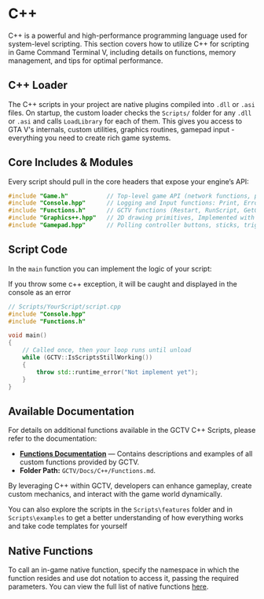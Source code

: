# C++
C++ is a powerful and high-performance programming language used for system-level scripting. This section covers how to utilize C++ for scripting in Game Command Terminal V, including details on functions, memory management, and tips for optimal performance.

## C++ Loader

The C++ scripts in your project are native plugins compiled into `.dll` or `.asi` files. On startup, the custom loader checks the `Scripts/` folder for any `.dll` or `.asi` and calls `LoadLibrary` for each of them. This gives you access to GTA V's internals, custom utilities, graphics routines, gamepad input - everything you need to create rich game systems.

## Core Includes & Modules

Every script should pull in the core headers that expose your engine’s API:

```cpp
#include "Game.h"           // Top-level game API (network functions, player/ped helpers, etc.)
#include "Console.hpp"      // Logging and Input functions: Print, Error, Input, InputFromList
#include "Functions.h"      // GCTV functions (Restart, RunScript, GetGCTVFolder, etc.)
#include "Graphics++.hpp"   // 2D drawing primitives, Implemented with ImGui
#include "Gamepad.hpp"      // Polling controller buttons, sticks, triggers
```

## Script Code

In the `main` function you can implement the logic of your script:

If you throw some c++ exception, it will be caught and displayed in the console as an error

```cpp
// Scripts/YourScript/script.cpp
#include "Console.hpp"
#include "Functions.h"

void main()
{
    // Called once, then your loop runs until unload
    while (GCTV::IsScriptsStillWorking())
    {
        throw std::runtime_error("Not implement yet");
    }
}
```

## Available Documentation

For details on additional functions available in the GCTV C++ Scripts, please refer to the documentation:

- **[Functions Documentation](Functions.md)** — Contains descriptions and examples of all custom functions provided by GCTV.
- **Folder Path:** `GCTV/Docs/C++/Functions.md`.

By leveraging C++ within GCTV, developers can enhance gameplay, create custom mechanics, and interact with the game world dynamically.

You can also explore the scripts in the `Scripts\features` folder and in `Scripts\examples` to get a better understanding of how everything works and take code templates for yourself

## Native Functions

To call an in-game native function, specify the namespace in which the function resides and use dot notation to access it, passing the required parameters. You can view the full list of native functions [here](https://alloc8or.re/gta5/nativedb/).